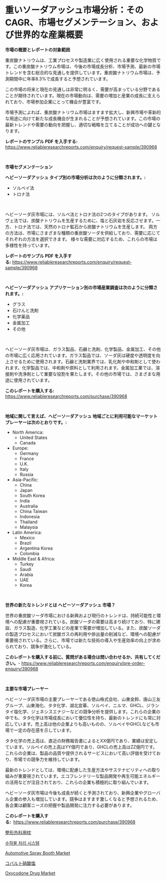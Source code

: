<p><h1>重いソーダアッシュ市場分析：そのCAGR、市場セグメンテーション、および世界的な産業概要</h1></p><p><strong>市場の概要とレポートの対象範囲</strong></p>
<p><p>重炭酸ナトリウムは、工業プロセスや製造業に広く使用される重要な化学物質です。この重炭酸ナトリウム市場は、今後の市場成長分析、市場予測、最新の市場トレンドを含む総合的な見通しを提供しています。重炭酸ナトリウム市場は、予測期間中に年率8.3%で成長すると予想されています。</p><p>この市場の将来と現在の見通しは非常に明るく、需要が高まっている分野であることが期待されています。現在の市場動向は、需要の増加と産業の成長に支えられており、市場参加企業にとって機会が豊富です。</p><p>市場予測によれば、重炭酸ナトリウム市場はますます拡大し、新興市場や革新的な用途に向けて新たな成長機会が生まれることが予想されています。この市場の最新トレンドや需要の動向を把握し、適切な戦略を立てることが成功への鍵となります。</p></p>
<p><strong>レポートのサンプル PDF を入手する:</strong> <a href="https://www.reliableresearchreports.com/enquiry/request-sample/390968">https://www.reliableresearchreports.com/enquiry/request-sample/390968</a></p>
<p>&nbsp;</p>
<p><strong>市場セグメンテーション</strong></p>
<p><strong>ヘビーソーダアッシュ タイプ別の市場分析は次のように分類されます。:</strong></p>
<p><ul><li>ソルベイ法</li><li>トロナ法</li></ul></p>
<p>&nbsp;</p>
<p><p>ヘビーソーダ灰市場には、ソルベ法とトロナ法の2つのタイプがあります。 ソルヴェ法では、炭酸ナトリウムを生産するために、塩と石灰岩を反応させます。一方、トロナ法では、天然のトロナ鉱石から炭酸ナトリウムを生産します。 両方の方法は、市場にさまざまな種類の重炭酸ソーダを供給しており、需要に応じてそれぞれの方法を選択できます。 様々な需要に対応するため、これらの市場は多様性を持っています。</p></p>
<p><strong>レポートのサンプル PDF を入手する:</strong>&nbsp;<a href="https://www.reliableresearchreports.com/enquiry/request-sample/390968">https://www.reliableresearchreports.com/enquiry/request-sample/390968</a></p>
<p>&nbsp;</p>
<p><strong> ヘビーソーダアッシュ アプリケーション別の市場産業調査は次のように分類されます。:</strong></p>
<p><ul><li>グラス</li><li>石けんと洗剤</li><li>化学薬品</li><li>金属加工</li><li>その他</li></ul></p>
<p>&nbsp;</p>
<p><p>ヘビーソーダ灰市場は、ガラス製品、石鹸と洗剤、化学製品、金属加工、その他の市場に広く応用されています。ガラス製品では、ソーダ灰は硬度や透明度を向上させるために使用されます。石鹸と洗剤業界では、乳化剤や中和剤として使われます。化学製品では、中和剤や原料として利用されます。金属加工業では、溶接剤や洗浄剤として重要な役割を果たします。その他の市場では、さまざまな用途に使用されています。</p></p>
<p><strong>このレポートを購入する:</strong>&nbsp; <a href="https://www.reliableresearchreports.com/purchase/390968">https://www.reliableresearchreports.com/purchase/390968</a></p>
<p>&nbsp;</p>
<p><strong>地域に関して言えば、ヘビーソーダアッシュ 地域ごとに利用可能なマーケットプレーヤーは次のとおりです。:</strong></p>
<p><ul>
    <li>
        North America:
        <ul>
            <li>United States</li>
            <li>Canada</li>
        </ul>
    </li>
    <li>
        Europe:
        <ul>
            <li>Germany</li>
            <li>France</li>
            <li>U.K.</li>
            <li>Italy</li>
            <li>Russia</li>
        </ul>
    </li>
    <li>
        Asia-Pacific:
        <ul>
            <li>China</li>
            <li>Japan</li>
            <li>South Korea</li>
            <li>India</li>
            <li>Australia</li>
            <li>China Taiwan</li>
            <li>Indonesia</li>
            <li>Thailand</li>
            <li>Malaysia</li>
        </ul>
    </li>
    <li>
        Latin America:
        <ul>
            <li>Mexico</li>
            <li>Brazil</li>
            <li>Argentina Korea</li>
            <li>Colombia</li>
        </ul>
    </li>
    <li>
        Middle East & Africa:
        <ul>
            <li>Turkey</li>
            <li>Saudi</li>
            <li>Arabia</li>
            <li>UAE</li>
            <li>Korea</li>
        </ul>
    </li>
    </ul></p>
<p>&nbsp;</p>
<p><strong>世界の新たなトレンドとは ヘビーソーダアッシュ 市場？</strong></p>
<p><p>世界の重炭酸ソーダ市場における新興および現行のトレンドは、持続可能性と環境への配慮が重要視されている。炭酸ソーダの需要は高まり続けており、特に建設、ガラス製造、化学工業などの産業で需要が増加している。また、炭酸ソーダの製造プロセスにおいて炭酸ガスの再利用や排出量の削減など、環境への配慮が重要視されている。さらに、市場では新たな技術の導入や生産効率の向上が求められており、競争が激化している。</p></p>
<p><strong>このレポートを購入する前に、質問がある場合は問い合わせるか、共有してください。</strong>- <a href="https://www.reliableresearchreports.com/enquiry/pre-order-enquiry/390968">https://www.reliableresearchreports.com/enquiry/pre-order-enquiry/390968</a></p>
<p>&nbsp;</p>
<p><strong>主要な市場プレーヤー</strong></p>
<p><p>ヘビーソーダ灰市場の主要プレーヤーである徳山株式会社、山東金鈴、唐山三友グループ、山東海化、タタ化学、湖北宜華、ソルベイ、ニルマ、GHCL、ジランタイ塩化学、ジェネシスエナジーなどの競争分析を提供します。これらの企業の中でも、タタ化学は市場成長において優位性を持ち、最新のトレンドにも常に対応しています。売上高は他の企業よりも高いものの、ソルベイやGHCLなども市場で一定の存在感を示しています。</p><p>タタ化学の売上高は、直近の財務報告書によるとXX億円であり、業績は安定しています。ソルベイの売上高はYY億円であり、GHCLの売上高はZZ億円です。これらの企業は、製品の品質や提供されるサービスにおいて高い評価を受けており、市場での競争力を維持しています。</p><p>最新のトレンドとしては、環境に配慮した生産方法やサステナビリティへの取り組みが重要視されています。エコフレンドリーな製品開発や再生可能エネルギーの活用などが注目されており、これらの企業も積極的に取り組んでいます。</p><p>ヘビーソーダ灰市場は今後も成長が続くと予測されており、新興企業やグローバル企業の参入も増加しています。競争はますます激しくなると予想されるため、各企業は顧客ニーズの把握や製品開発に注力する必要があります。</p></p>
<p><strong>このレポートを購入する:</strong>&nbsp;&nbsp;<a href="https://www.reliableresearchreports.com/purchase/390968">https://www.reliableresearchreports.com/purchase/390968</a></p>
<p><p><a href="https://github.com/cbigkbh02719/Market-Research-Report-List-1/blob/main/31629717299.md">整形外科用枕</a></p><p><a href="https://github.com/sougarounis/Market-Research-Report-List-3/blob/main/36818196099.md">수하물 처리 시스템</a></p><p><a href="https://view.publitas.com/reportprime-1/automotive-spray-booth-market-analysis-and-market-size-global-industry-overview-market-segmentation-and-forecast-2024-to-2031/">Automotive Spray Booth Market</a></p><p><a href="https://medium.com/@emmittkutch2023/%E3%82%B3%E3%83%90%E3%83%AB%E3%83%88%E3%83%8B%E3%83%88%E3%83%AC%E3%83%BC%E3%83%88%E5%B8%82%E5%A0%B4%E3%81%AE%E5%88%86%E6%9E%90%E3%81%A82024%E5%B9%B4%E3%81%8B%E3%82%892031%E5%B9%B4%E3%81%BE%E3%81%A7%E3%81%AE%E4%BA%88%E6%B8%AC%E3%82%B5%E3%82%A4%E3%82%BA-eb764cfb9d93">コバルト硝酸塩</a></p><p><a href="https://issuu.com/reportprime-2/docs/oxycodone-drug-market-size-2030.pptx">Oxycodone Drug Market</a></p></p>